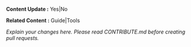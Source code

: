 **Content Update :** Yes|No

**Related Content :** Guide|Tools

*Explain your changes here. Please read CONTRIBUTE.md before creating pull requests.*
